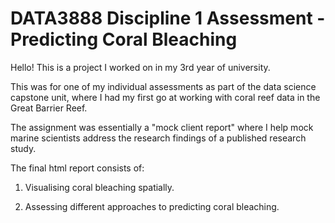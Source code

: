 # DATA3888 Discipline 1 Assessment - Predicting Coral Bleaching

Hello! This is a project I worked on in my 3rd year of university. 

This was for one of my individual assessments as part of the data science capstone unit, where I had my first go at working with coral reef data in the Great Barrier Reef.

The assignment was essentially a "mock client report" where I help mock marine scientists address the research findings of a published research study.

The final html report consists of:

1. Visualising coral bleaching spatially.

2. Assessing different approaches to predicting coral bleaching.